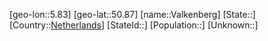 ﻿---
location: [50.87,5.83]
type: City
tags:
- geo/City


SpocWebEntityId: 35180
isDeleted: false
confidential: public

---
[geo-lon::5.83]
[geo-lat::50.87]
[name::Valkenberg]
[State::]
[Country::[Netherlands](geo/Continent/Europe/Netherlands.md)]
[StateId::]
[Population::]
[Unknown::]


